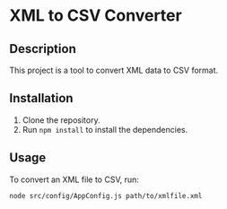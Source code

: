 # XML to CSV Converter

## Description

This project is a tool to convert XML data to CSV format.

## Installation

1. Clone the repository.
2. Run `npm install` to install the dependencies.

## Usage

To convert an XML file to CSV, run:

```bash
node src/config/AppConfig.js path/to/xmlfile.xml
